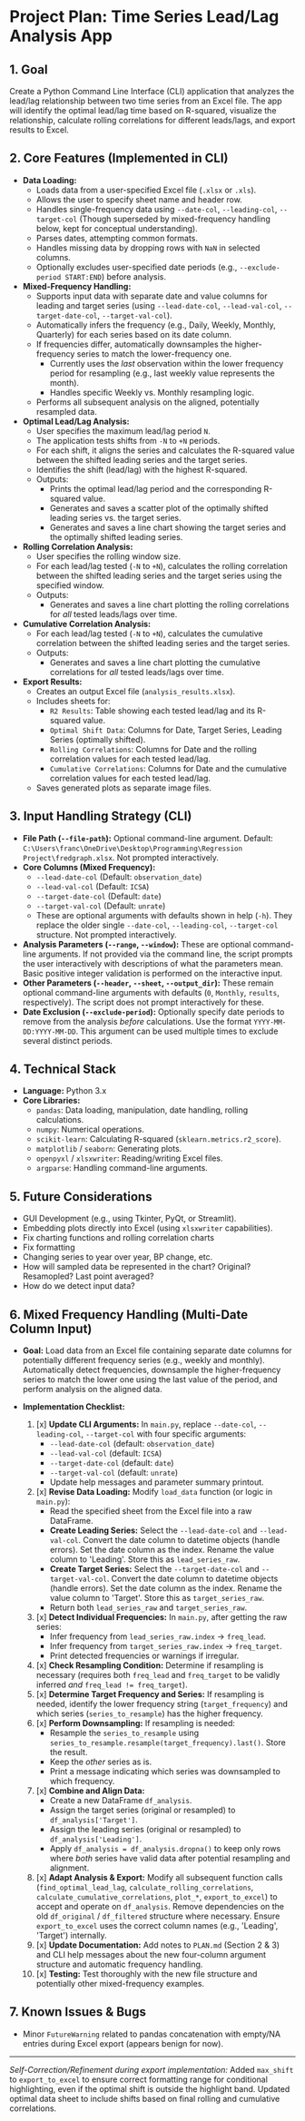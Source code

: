# Project Plan: Time Series Lead/Lag Analysis App

## 1. Goal

Create a Python Command Line Interface (CLI) application that analyzes the lead/lag relationship between two time series from an Excel file. The app will identify the optimal lead/lag time based on R-squared, visualize the relationship, calculate rolling correlations for different leads/lags, and export results to Excel.

## 2. Core Features (Implemented in CLI)

*   **Data Loading:**
    *   Loads data from a user-specified Excel file (`.xlsx` or `.xls`).
    *   Allows the user to specify sheet name and header row.
    *   Handles single-frequency data using `--date-col`, `--leading-col`, `--target-col` (Though superseded by mixed-frequency handling below, kept for conceptual understanding).
    *   Parses dates, attempting common formats.
    *   Handles missing data by dropping rows with `NaN` in selected columns.
    *   Optionally excludes user-specified date periods (e.g., `--exclude-period START:END`) before analysis.
*   **Mixed-Frequency Handling:**
    *   Supports input data with separate date and value columns for leading and target series (using `--lead-date-col`, `--lead-val-col`, `--target-date-col`, `--target-val-col`).
    *   Automatically infers the frequency (e.g., Daily, Weekly, Monthly, Quarterly) for each series based on its date column.
    *   If frequencies differ, automatically downsamples the higher-frequency series to match the lower-frequency one.
        *   Currently uses the *last* observation within the lower frequency period for resampling (e.g., last weekly value represents the month).
        *   Handles specific Weekly vs. Monthly resampling logic.
    *   Performs all subsequent analysis on the aligned, potentially resampled data.
*   **Optimal Lead/Lag Analysis:**
    *   User specifies the maximum lead/lag period `N`.
    *   The application tests shifts from `-N` to `+N` periods.
    *   For each shift, it aligns the series and calculates the R-squared value between the shifted leading series and the target series.
    *   Identifies the shift (lead/lag) with the highest R-squared.
    *   Outputs:
        *   Prints the optimal lead/lag period and the corresponding R-squared value.
        *   Generates and saves a scatter plot of the optimally shifted leading series vs. the target series.
        *   Generates and saves a line chart showing the target series and the optimally shifted leading series.
*   **Rolling Correlation Analysis:**
    *   User specifies the rolling window size.
    *   For each lead/lag tested (`-N` to `+N`), calculates the rolling correlation between the shifted leading series and the target series using the specified window.
    *   Outputs:
        *   Generates and saves a line chart plotting the rolling correlations for *all* tested leads/lags over time.
*   **Cumulative Correlation Analysis:**
    *   For each lead/lag tested (`-N` to `+N`), calculates the cumulative correlation between the shifted leading series and the target series.
    *   Outputs:
        *   Generates and saves a line chart plotting the cumulative correlations for *all* tested leads/lags over time.
*   **Export Results:**
    *   Creates an output Excel file (`analysis_results.xlsx`).
    *   Includes sheets for:
        *   `R2 Results`: Table showing each tested lead/lag and its R-squared value.
        *   `Optimal Shift Data`: Columns for Date, Target Series, Leading Series (optimally shifted).
        *   `Rolling Correlations`: Columns for Date and the rolling correlation values for each tested lead/lag.
        *   `Cumulative Correlations`: Columns for Date and the cumulative correlation values for each tested lead/lag.
    *   Saves generated plots as separate image files.

## 3. Input Handling Strategy (CLI)

*   **File Path (`--file-path`):** Optional command-line argument. Default: `C:\Users\franc\OneDrive\Desktop\Programming\Regression Project\fredgraph.xlsx`. Not prompted interactively.
*   **Core Columns (Mixed Frequency):**
    *   `--lead-date-col` (Default: `observation_date`)
    *   `--lead-val-col` (Default: `ICSA`)
    *   `--target-date-col` (Default: `date`)
    *   `--target-val-col` (Default: `unrate`)
    *   These are optional arguments with defaults shown in help (`-h`). They replace the older single `--date-col`, `--leading-col`, `--target-col` structure. Not prompted interactively.
*   **Analysis Parameters (`--range`, `--window`):** These are optional command-line arguments. If not provided via the command line, the script prompts the user interactively with descriptions of what the parameters mean. Basic positive integer validation is performed on the interactive input.
*   **Other Parameters (`--header`, `--sheet`, `--output_dir`):** These remain optional command-line arguments with defaults (`0`, `Monthly`, `results`, respectively). The script does not prompt interactively for these.
*   **Date Exclusion (`--exclude-period`):** Optionally specify date periods to remove from the analysis *before* calculations. Use the format `YYYY-MM-DD:YYYY-MM-DD`. This argument can be used multiple times to exclude several distinct periods.

## 4. Technical Stack

*   **Language:** Python 3.x
*   **Core Libraries:**
    *   `pandas`: Data loading, manipulation, date handling, rolling calculations.
    *   `numpy`: Numerical operations.
    *   `scikit-learn`: Calculating R-squared (`sklearn.metrics.r2_score`).
    *   `matplotlib` / `seaborn`: Generating plots.
    *   `openpyxl` / `xlsxwriter`: Reading/writing Excel files.
    *   `argparse`: Handling command-line arguments.

## 5. Future Considerations

*   GUI Development (e.g., using Tkinter, PyQt, or Streamlit).
*   Embedding plots directly into Excel (using `xlsxwriter` capabilities).
*   Fix charting functions and rolling correlation charts
*   Fix formatting
*   Changing series to year over year, BP change, etc. 
*   How will sampled data be represented in the chart? Original? Resamopled? Last point averaged?
*   How do we detect input data? 



## 6. Mixed Frequency Handling (Multi-Date Column Input)

*   **Goal:** Load data from an Excel file containing separate date columns for potentially different frequency series (e.g., weekly and monthly). Automatically detect frequencies, downsample the higher-frequency series to match the lower one using the last value of the period, and perform analysis on the aligned data.

*   **Implementation Checklist:**
    1.  [x] **Update CLI Arguments:** In `main.py`, replace `--date-col`, `--leading-col`, `--target-col` with four specific arguments:
        *   `--lead-date-col` (default: `observation_date`)
        *   `--lead-val-col` (default: `ICSA`)
        *   `--target-date-col` (default: `date`)
        *   `--target-val-col` (default: `unrate`)
        *   Update help messages and parameter summary printout.
    2.  [x] **Revise Data Loading:** Modify `load_data` function (or logic in `main.py`):
        *   Read the specified sheet from the Excel file into a raw DataFrame.
        *   **Create Leading Series:** Select the `--lead-date-col` and `--lead-val-col`. Convert the date column to datetime objects (handle errors). Set the date column as the index. Rename the value column to 'Leading'. Store this as `lead_series_raw`.
        *   **Create Target Series:** Select the `--target-date-col` and `--target-val-col`. Convert the date column to datetime objects (handle errors). Set the date column as the index. Rename the value column to 'Target'. Store this as `target_series_raw`.
        *   Return both `lead_series_raw` and `target_series_raw`.
    3.  [x] **Detect Individual Frequencies:** In `main.py`, after getting the raw series:
        *   Infer frequency from `lead_series_raw.index` -> `freq_lead`.
        *   Infer frequency from `target_series_raw.index` -> `freq_target`.
        *   Print detected frequencies or warnings if irregular.
    4.  [x] **Check Resampling Condition:** Determine if resampling is necessary (requires both `freq_lead` and `freq_target` to be validly inferred *and* `freq_lead != freq_target`).
    5.  [x] **Determine Target Frequency and Series:** If resampling is needed, identify the lower frequency string (`target_frequency`) and which series (`series_to_resample`) has the higher frequency.
    6.  [x] **Perform Downsampling:** If resampling is needed:
        *   Resample the `series_to_resample` using `series_to_resample.resample(target_frequency).last()`. Store the result.
        *   Keep the *other* series as is.
        *   Print a message indicating which series was downsampled to which frequency.
    7.  [x] **Combine and Align Data:**
        *   Create a new DataFrame `df_analysis`.
        *   Assign the target series (original or resampled) to `df_analysis['Target']`.
        *   Assign the leading series (original or resampled) to `df_analysis['Leading']`.
        *   Apply `df_analysis = df_analysis.dropna()` to keep only rows where *both* series have valid data after potential resampling and alignment.
    8.  [x] **Adapt Analysis & Export:** Modify all subsequent function calls (`find_optimal_lead_lag`, `calculate_rolling_correlations`, `calculate_cumulative_correlations`, `plot_*`, `export_to_excel`) to accept and operate on `df_analysis`. Remove dependencies on the old `df_original` / `df_filtered` structure where necessary. Ensure `export_to_excel` uses the correct column names (e.g., 'Leading', 'Target') internally.
    9.  [x] **Update Documentation:** Add notes to `PLAN.md` (Section 2 & 3) and CLI help messages about the new four-column argument structure and automatic frequency handling.
    10. [x] **Testing:** Test thoroughly with the new file structure and potentially other mixed-frequency examples.

## 7. Known Issues & Bugs

*   Minor `FutureWarning` related to pandas concatenation with empty/NA entries during Excel export (appears benign for now).

---
*Self-Correction/Refinement during export implementation:* Added `max_shift` to `export_to_excel` to ensure correct formatting range for conditional highlighting, even if the optimal shift is outside the highlight band. Updated optimal data sheet to include shifts based on final rolling and cumulative correlations.